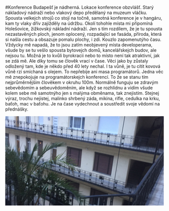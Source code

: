 #Konference
Budapešť je nádherná. Lokace konference obzvlášť. Starý nákladový nádraží nebo vlakový depo předělaný na muzeum vláčku. Spousta velkejch strojů co stojí na točně, samotná konference je v hangáru, kam ty vlaky dřív zajížděly na údržbu. Okolí tohohle místa mi připomíná Holešovice, žižkovský nákladní nádraží. Jen s tím rozdílem, že je tu spousta nezastavěných ploch, jenom oplocený, rozpadající se fasáda, příroda, která si našla cestu a obsazuje pomalu plochy, i zdi. Kouzlo zapomenutýho času. Vždycky mě napadá, že to jsou zatím neobjevený místa developerama, všude by se tu vešlo spousta bytovejch domů, kancelářskejch budov, ale nejsou tu. Možná je to kvůli byrokracii nebo to místo není tak atraktivní, jak se zdá mě. Ale díky tomu se člověk vrací v čase. Věci jako by zůstaly odložený tam, kde je někdo před 40 lety nechal. I ta vůně, je tu cítit kovová vůně rzi smíchaná s olejem. To nepřebije ani masa programátorů. Jedna věc mě znepokojuje na programátorskejch konferencí. To že se stanu tím nejprůměrnějším člověkem v okruhu 100m. Normálně funguju se zdravým sebevědomím a sebeuvědoměním, ale když se rozhlídnu a vidím všude kolem sebe mě samotnýho jen s malýma obměnama, tak znejistím. Stejnej výraz, trochu nejistej, malinko shrbený záda, mikina, rifle, cedulka na krku, baťoh, mac v baťohu. Je na čase vydechnout a soustředit svoje vědomí na přednášky. 


![](https://raw.githubusercontent.com/janfabian/craft-conf-2019/master/diary/photo.jpg "Inner space of the building")